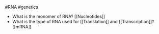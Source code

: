 #RNA #genetics 
- What is the monomer of RNA?
	[[Nucleotides]]
- What is the type of RNA used for [[Translation]] and [[Transcription]]?
	[[mRNA]]